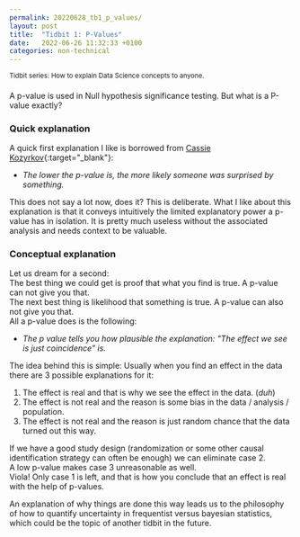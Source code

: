```yaml
---
permalink: 20220628_tb1_p_values/
layout: post
title:  "Tidbit 1: P-Values"
date:   2022-06-26 11:32:33 +0100
categories: non-technical
---
```


<sup>Tidbit series: How to explain Data Science concepts to anyone.
</sup>
&nbsp;

A p-value is used in Null hypothesis significance testing. But what is a P-value exactly?

### Quick explanation

A quick first explanation I like is borrowed from [Cassie Kozyrkov](https://www.youtube.com/watch?v=gjF4RKJ-m6s){:target="_blank"}: 

- _The lower the p-value is, the more likely someone was surprised by something._

This does not say a lot now, does it? This is deliberate. What I like about this explanation is that it conveys intuitively the limited explanatory power a p-value has in isolation. It is pretty much useless without the associated analysis and needs context to be valuable.

### Conceptual explanation

Let us dream for a second:<br>
The best thing we could get is proof that what you find is true. A p-value can not give you that.<br>
The next best thing is likelihood that something is true. A p-value can also not give you that.<br>
All a p-value does is the following: <br>

- _The p value tells you how plausible the explanation: "The effect we see is just coincidence" is._

The idea behind this is simple: Usually when you find an effect in the data there are 3 possible explanations for it:

1. The effect is real and that is why we see the effect in the data. (_duh_)
2. The effect is not real and the reason is some bias in the data / analysis / population.
3. The effect is not real and the reason is just random chance that the data turned out this way.

If we have a good study design (randomization or some other causal identification strategy can often be enough) we can eliminate case 2.<br>
A low p-value makes case 3 unreasonable as well. <br>
Viola! Only case 1 is left, and that is how you conclude that an effect is real with the help of p-values.

An explanation of why things are done this way leads us to the philosophy of how to quantify uncertainty in frequentist versus bayesian statistics, which could be the topic of another tidbit in the future.